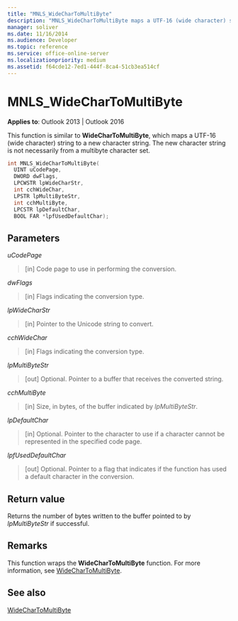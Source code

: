 ```yaml
---
title: "MNLS_WideCharToMultiByte"
description: "MNLS_WideCharToMultiByte maps a UTF-16 (wide character) string to a new character string, which is not necessarily from a multibyte character set."
manager: soliver
ms.date: 11/16/2014
ms.audience: Developer
ms.topic: reference
ms.service: office-online-server
ms.localizationpriority: medium
ms.assetid: f64cde12-7ed1-444f-8ca4-51cb3ea514cf
---
```


# MNLS_WideCharToMultiByte

  
  
**Applies to**: Outlook 2013 | Outlook 2016 
  
This function is similar to **WideCharToMultiByte**, which maps a UTF-16 (wide character) string to a new character string. The new character string is not necessarily from a multibyte character set.
  
```cpp
int MNLS_WideCharToMultiByte(
  UINT uCodePage,
  DWORD dwFlags,
  LPCWSTR lpWideCharStr,
  int cchWideChar,
  LPSTR lpMultiByteStr,
  int cchMultiByte,
  LPCSTR lpDefaultChar,
  BOOL FAR *lpfUsedDefaultChar);
```

## Parameters

 _uCodePage_
  
> [in] Code page to use in performing the conversion.
    
 _dwFlags_
  
> [in] Flags indicating the conversion type.
    
 _lpWideCharStr_
  
> [in] Pointer to the Unicode string to convert.
    
 _cchWideChar_
  
> [in] Flags indicating the conversion type.
    
 _lpMultiByteStr_
  
> [out] Optional. Pointer to a buffer that receives the converted string.
    
 _cchMultiByte_
  
> [in] Size, in bytes, of the buffer indicated by  _lpMultiByteStr_.
    
 _lpDefaultChar_
  
> [in] Optional. Pointer to the character to use if a character cannot be represented in the specified code page.
    
 _lpfUsedDefaultChar_
  
> [out] Optional. Pointer to a flag that indicates if the function has used a default character in the conversion.
    
## Return value

Returns the number of bytes written to the buffer pointed to by  _lpMultiByteStr_ if successful. 
  
## Remarks

This function wraps the **WideCharToMultiByte** function. For more information, see [WideCharToMultiByte](https://msdn.microsoft.com/library/dd374130%28VS.85%29.aspx).
  
## See also



[WideCharToMultiByte](https://msdn.microsoft.com/library/dd374130%28VS.85%29.aspx)

